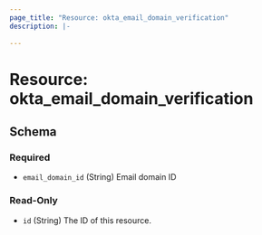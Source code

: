 ```yaml
---
page_title: "Resource: okta_email_domain_verification"
description: |-
  
---
```


# Resource: okta_email_domain_verification





<!-- schema generated by tfplugindocs -->
## Schema

### Required

- `email_domain_id` (String) Email domain ID

### Read-Only

- `id` (String) The ID of this resource.


